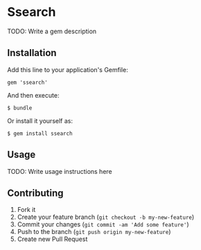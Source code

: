 # Ssearch

TODO: Write a gem description

## Installation

Add this line to your application's Gemfile:

    gem 'ssearch'

And then execute:

    $ bundle

Or install it yourself as:

    $ gem install ssearch

## Usage

TODO: Write usage instructions here

## Contributing

1. Fork it
2. Create your feature branch (`git checkout -b my-new-feature`)
3. Commit your changes (`git commit -am 'Add some feature'`)
4. Push to the branch (`git push origin my-new-feature`)
5. Create new Pull Request
